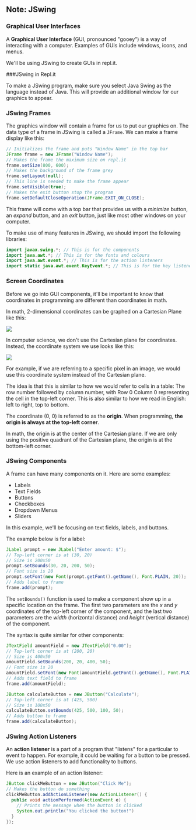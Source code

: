 ## Note: JSwing

### Graphical User Interfaces

A **Graphical User Interface** (GUI, pronounced "gooey") is a way of interacting with a computer. Examples of GUIs include windows, icons, and menus. 

We'll be using JSwing to create GUIs in repl.it.

###JSwing in Repl.it

To make a JSwing program, make sure you select Java Swing as the language instead of Java. This will provide an additional window for our graphics to appear.

### JSwing Frames

The graphics window will contain a frame for us to put our graphics on. The data type of a frame in JSwing is called a `JFrame`. We can make a frame display like this:

```Java
// Initializes the frame and puts "Window Name" in the top bar
JFrame frame = new JFrame("Window Name");
// Makes the frame the maximum size on repl.it
frame.setSize(800, 600);
// Makes the background of the frame grey
frame.setLayout(null);
// This line is needed to make the frame appear
frame.setVisible(true);
// Makes the exit button stop the program
frame.setDefaultCloseOperation(JFrame.EXIT_ON_CLOSE);
```

This frame will come with a top bar that provides us with a *minimize* button, an *expand* button, and an *exit* button, just like most other windows on your computer.

To make use of many features in JSwing, we should import the following libraries:

```Java
import javax.swing.*; // This is for the components
import java.awt.*; // This is for the fonts and colours
import java.awt.event.*; // This is for the action listeners
import static java.awt.event.KeyEvent.*; // This is for the key listeners
```

### Screen Coordinates

Before we go into GUI components, it'll be important to know that coordinates in programming are different than coordinates in math. 

In math, 2-dimensional coordinates can be graphed on a Cartesian Plane like this:

![](/Users/Sarah/Downloads/ICS34U_Semester_1_2020-2021/Images/Cartesian_Plane.jpg)

In computer science, we don't use the Cartesian plane for coordinates. Instead, the coordinate system we use looks like this:

![](/Users/Sarah/Downloads/ICS34U_Semester_1_2020-2021/Images/Coordinate_Plane.jpg)

For example, if we are referring to a specific pixel in an image, we would use this coordinate system instead of the Cartesian plane. 

The idea is that this is similar to how we would refer to cells in a table: The row number followed by column number, with Row 0 Column 0 representing the cell in the top-left corner. This is also similar to how we read in English: left to right, top to bottom.

The coordinate (0, 0) is referred to as the **origin**. When programming, **the origin is always at the top-left corner**. 

In math, the origin is at the center of the Cartesian plane. If we are only using the positive quadrant of the Cartesian plane, the origin is at the bottom-left corner.

### JSwing Components

A frame can have many components on it. Here are some examples:

* Labels
* Text Fields
* Buttons
* Checkboxes
* Dropdown Menus
* Sliders

In this example, we'll be focusing on text fields, labels, and buttons.

The example below is for a label:

```Java
JLabel prompt = new JLabel("Enter amount: $");
// Top-left corner is at (30, 20)
// Size is 200x50
prompt.setBounds(30, 20, 200, 50);
// Font size is 20
prompt.setFont(new Font(prompt.getFont().getName(), Font.PLAIN, 20));
// Adds label to frame
frame.add(prompt);
```

The `setBounds()` function is used to make a component show up in a specific location on the frame. The first two parameters are the *x* and *y* coordinates of the top-left corner of the component, and the last two parameters are the *width* (horizontal distance) and *height* (vertical distance) of the component.

The syntax is quite similar for other components:

```Java
JTextField amountField = new JTextField("0.00");
// Top-left corner is at (200, 20)
// Size is 400x50
amountField.setBounds(200, 20, 400, 50);
// Font size is 20
amountField.setFont(new Font(amountField.getFont().getName(), Font.PLAIN, 20));
// Adds text field to frame
frame.add(amountField);
```

```Java
JButton calculateButton = new JButton("Calculate");
// Top-left corner is at (425, 500)
// Size is 100x50
calculateButton.setBounds(425, 500, 100, 50);
// Adds button to frame
frame.add(calculateButton);
```



### JSwing Action Listeners

An **action listener** is a part of a program that "listens" for a particular to event to happen. For example, it could be waiting for a button to be pressed. We use action listeners to add functionality to buttons.

Here is an example of an action listener:

```Java
JButton clickMeButton = new JButton("Click Me");
// Makes the button do something
clickMeButton.addActionListener(new ActionListener() {  
  public void actionPerformed(ActionEvent e) {
    // Prints the message when the button is clicked
    System.out.println("You clicked the button!")
  }
});
```

